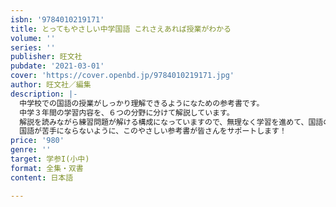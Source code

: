 ```yaml
---
isbn: '9784010219171'
title: とってもやさしい中学国語 これさえあれば授業がわかる
volume: ''
series: ''
publisher: 旺文社
pubdate: '2021-03-01'
cover: 'https://cover.openbd.jp/9784010219171.jpg'
author: 旺文社／編集
description: |-
  中学校での国語の授業がしっかり理解できるようになための参考書です。
  中学３年間の学習内容を、６つの分野に分けて解説しています。
  解説を読みながら練習問題が解ける構成になっていますので、無理なく学習を進めて、国語の基礎が着実に身につきます。
  国語が苦手にならないように、このやさしい参考書が皆さんをサポートします！
price: '980'
genre: ''
target: 学参I(小中)
format: 全集・双書
content: 日本語

---
```

